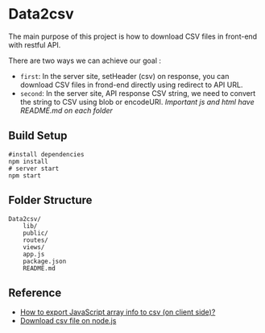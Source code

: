 ﻿# Data2csv
The main purpose of this project is how to download CSV files in front-end with restful API.

There are two ways we can achieve our goal :
* `first`: In the server site, setHeader (csv) on response, you can download CSV files in frond-end directly using redirect to API URL.
* `second`: In the server site, API response CSV string, we need to convert the string to CSV using blob or encodeURI.
*Important js and html have README.md on each folder*
## Build Setup

```
#install dependencies
npm install 
# server start
npm start

```

## Folder Structure
```
Data2csv/
	lib/
	public/
	routes/
	views/
	app.js
	package.json
	README.md
```

## Reference
- [How to export JavaScript array info to csv (on client side)?](https://stackoverflow.com/questions/14964035/how-to-export-javascript-array-info-to-csv-on-client-side)
- [Download csv file on node.js](https://stackoverflow.com/questions/35138765/download-csv-file-node-js)
